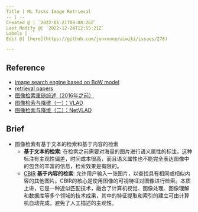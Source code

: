 ```yaml
---
Title | ML Tasks Image Retrieval
-- | --
Created @ | `2022-01-21T09:08:26Z`
Last Modify @| `2022-12-24T12:55:21Z`
Labels | ``
Edit @| [here](https://github.com/junxnone/aiwiki/issues/278)

---
```

## Reference
- [ image search engine based on BoW model](https://github.com/willard-yuan/py-cbir-image-search-engine)
- [retrieval papers](https://github.com/deepinsight/deepinsight.github.io/blob/master/_posts/deep_learning/2017-05-08-retrieval.md)
- [图像检索重磅综述（2016年之前）](https://blog.csdn.net/TTdreamloong/article/details/80991161)
- [图像检索与降维（一）：VLAD](https://blog.csdn.net/LiGuang923/article/details/85416407)
- [图像检索与降维（二）：NetVLAD](https://blog.csdn.net/LiGuang923/article/details/85470289)

## Brief

- 图像检索有基于文本的检索和基于内容的检索
  - **基于文本的检索**: 在检索之前需要对海量的图片进行语义属性的标注，这种标注有主观性偏差，时间成本很高，而且语义属性也不能完全表达图像中的包含的丰富的信息，检索效果是有限的。
  - [CBIR](/CBIR) **基于内容的检索**: 允许用户输入一张图片，以查找具有相同或相似内容的其他图片。CBIR的核心是使用图像的可视特征对图像进行检索。本质上讲，它是一种近似匹配技术，融合了计算机视觉、图像处理、图像理解和数据库等多个领域的技术成果，其中的特征提取和索引的建立可由计算机自动完成，避免了人工描述的主观性。



